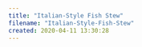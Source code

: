 ```yaml
---
title: "Italian-Style Fish Stew"
filename: "Italian-Style-Fish-Stew"
created: 2020-04-11 13:30:28
---
```


